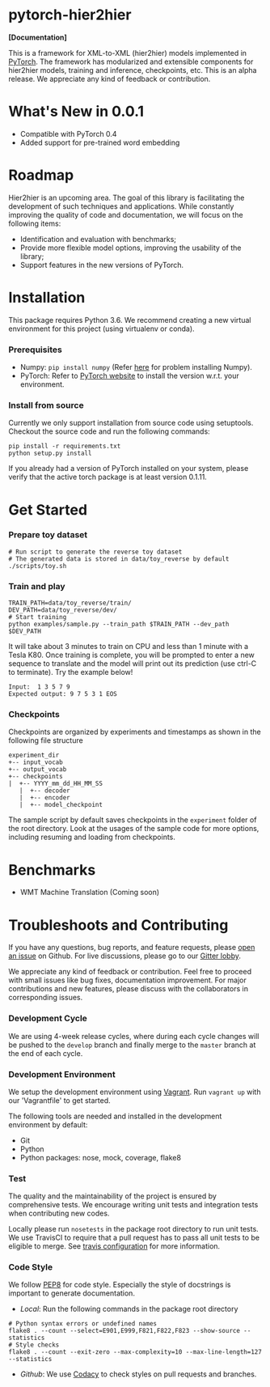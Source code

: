 # pytorch-hier2hier

**[Documentation]**

This is a framework for XML-to-XML (hier2hier) models implemented in [PyTorch](http://pytorch.org).  The framework has modularized and extensible components for hier2hier models, training and inference, checkpoints, etc.  This is an alpha release. We appreciate any kind of feedback or contribution.

# What's New in 0.0.1

* Compatible with PyTorch 0.4
* Added support for pre-trained word embedding

# Roadmap
Hier2hier is an upcoming area.  The goal of this library is facilitating the development of such techniques and applications.  While constantly improving the quality of code and documentation, we will focus on the following items:

* Identification and evaluation with benchmarks;
* Provide more flexible model options, improving the usability of the library;
* Support features in the new versions of PyTorch.

# Installation
This package requires Python 3.6. We recommend creating a new virtual environment for this project (using virtualenv or conda).  

### Prerequisites

* Numpy: `pip install numpy` (Refer [here](https://github.com/numpy/numpy) for problem installing Numpy).
* PyTorch: Refer to [PyTorch website](http://pytorch.org/) to install the version w.r.t. your environment.

### Install from source
Currently we only support installation from source code using setuptools.  Checkout the source code and run the following commands:

    pip install -r requirements.txt
    python setup.py install

If you already had a version of PyTorch installed on your system, please verify that the active torch package is at least version 0.1.11.

# Get Started
### Prepare toy dataset

	# Run script to generate the reverse toy dataset
    # The generated data is stored in data/toy_reverse by default
	./scripts/toy.sh

### Train and play
	TRAIN_PATH=data/toy_reverse/train/
	DEV_PATH=data/toy_reverse/dev/
	# Start training
    python examples/sample.py --train_path $TRAIN_PATH --dev_path $DEV_PATH

It will take about 3 minutes to train on CPU and less than 1 minute with a Tesla K80.  Once training is complete, you will be prompted to enter a new sequence to translate and the model will print out its prediction (use ctrl-C to terminate).  Try the example below!

    Input:  1 3 5 7 9
	Expected output: 9 7 5 3 1 EOS

### Checkpoints
Checkpoints are organized by experiments and timestamps as shown in the following file structure

    experiment_dir
	+-- input_vocab
	+-- output_vocab
	+-- checkpoints
	|  +-- YYYY_mm_dd_HH_MM_SS
	   |  +-- decoder
	   |  +-- encoder
	   |  +-- model_checkpoint

The sample script by default saves checkpoints in the `experiment` folder of the root directory.  Look at the usages of the sample code for more options, including resuming and loading from checkpoints.

# Benchmarks

* WMT Machine Translation (Coming soon)

# Troubleshoots and Contributing
If you have any questions, bug reports, and feature requests, please [open an issue](https://github.com/IBM/pytorch-seq2seq/issues/new) on Github.  For live discussions, please go to our [Gitter lobby](https://gitter.im/pytorch-seq2seq/Lobby).

We appreciate any kind of feedback or contribution.  Feel free to proceed with small issues like bug fixes, documentation improvement.  For major contributions and new features, please discuss with the collaborators in corresponding issues.  

### Development Cycle
We are using 4-week release cycles, where during each cycle changes will be pushed to the `develop` branch and finally merge to the `master` branch at the end of each cycle.

### Development Environment
We setup the development environment using [Vagrant](https://www.vagrantup.com/).  Run `vagrant up` with our 'Vagrantfile' to get started.

The following tools are needed and installed in the development environment by default:
* Git
* Python
* Python packages: nose, mock, coverage, flake8

### Test
The quality and the maintainability of the project is ensured by comprehensive tests.  We encourage writing unit tests and integration tests when contributing new codes.

Locally please run `nosetests` in the package root directory to run unit tests.  We use TravisCI to require that a pull request has to pass all unit tests to be eligible to merge.  See [travis configuration](https://github.com/IBM/pytorch-seq2seq/blob/master/.travis.yml) for more information.

### Code Style
We follow [PEP8](https://www.python.org/dev/peps/pep-0008/) for code style.  Especially the style of docstrings is important to generate documentation.

* *Local*: Run the following commands in the package root directory
```
# Python syntax errors or undefined names
flake8 . --count --select=E901,E999,F821,F822,F823 --show-source --statistics
# Style checks
flake8 . --count --exit-zero --max-complexity=10 --max-line-length=127 --statistics
```
* *Github*: We use [Codacy](https://www.codacy.com) to check styles on pull requests and branches.
